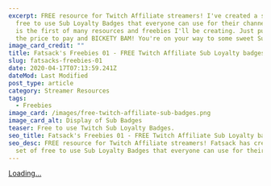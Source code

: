 ```yaml
---
excerpt: FREE resource for Twitch Affiliate streamers! I've created a set of
  free to use Sub Loyalty Badges that everyone can use for their channel. This
  is the first of many resources and freebies I'll be creating. Just put zero in
  the price to pay and BICKETY BAM! You're on your way to some sweet Sub Badges.
image_card_credit: ""
title: Fatsack's Freebies 01 - FREE Twitch Affiliate Sub Loyalty badges
slug: fatsacks-freebies-01
date: 2020-04-17T07:13:59.241Z
dateMod: Last Modified
post_type: article
category: Streamer Resources
tags:
  - Freebies
image_card: /images/free-twitch-affiliate-sub-badges.png
image_card_alt: Display of Sub Badges
teaser: Free to use Twitch Sub Loyalty Badges.
seo_title: Fatsack's Freebies 01 - FREE Twitch Affiliate Sub Loyalty badges
seo_desc: FREE resource for Twitch Affiliate streamers! Fatsack has created a
  set of free to use Sub Loyalty Badges that everyone can use for their channel.
---
```

<script src="https://gumroad.com/js/gumroad-embed.js"></script>

<div class="gumroad-product-embed" data-gumroad-product-id="XNFBc"><a href="https://gumroad.com/l/XNFBc">Loading...</a></div>
